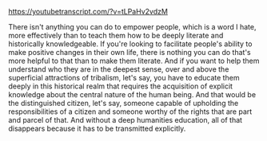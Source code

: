 https://youtubetranscript.com/?v=tLPaHv2vdzM

 There isn't anything you can do to empower people, which is a word I hate, more effectively than to teach them how to be deeply literate and historically knowledgeable. If you're looking to facilitate people's ability to make positive changes in their own life, there is nothing you can do that's more helpful to that than to make them literate. And if you want to help them understand who they are in the deepest sense, over and above the superficial attractions of tribalism, let's say, you have to educate them deeply in this historical realm that requires the acquisition of explicit knowledge about the central nature of the human being. And that would be the distinguished citizen, let's say, someone capable of upholding the responsibilities of a citizen and someone worthy of the rights that are part and parcel of that. And without a deep humanities education, all of that disappears because it has to be transmitted explicitly.